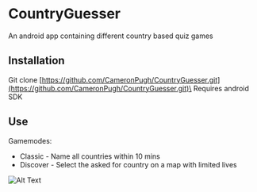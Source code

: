 # CountryGuesser

An android app containing different country based quiz games

## Installation

Git clone [https://github.com/CameronPugh/CountryGuesser.git](https://github.com/CameronPugh/CountryGuesser.git)\
Requires android SDK

## Use

Gamemodes:
- Classic - Name all countries within 10 mins
- Discover - Select the asked for country on a map with limited lives

![Alt Text](https://i.makeagif.com/media/3-17-2022/QiBCZ9.gif)



 
